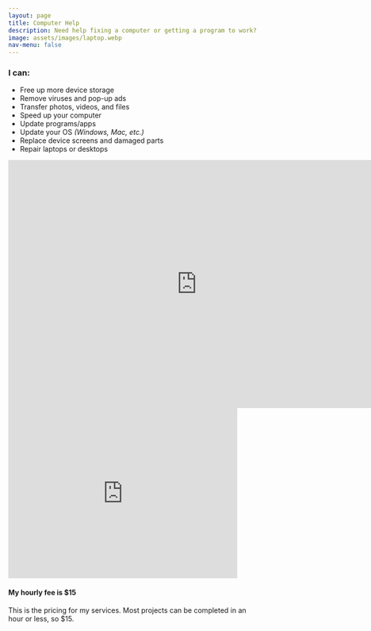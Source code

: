 ```yaml
---
layout: page
title: Computer Help
description: Need help fixing a computer or getting a program to work? Fill out the form below and I'll get back to you
image: assets/images/laptop.webp
nav-menu: false
---
```

<h3>I can:</h3>
<ul>
	<li>Free up more device storage</li>
	<li>Remove viruses and pop-up ads</li>
	<li>Transfer photos, videos, and files</li>
	<li>Speed up your computer</li>
	<li>Update programs/apps</li>
	<li>Update your OS <i>(Windows, Mac, etc.)</i></li>
	<li>Replace device screens and damaged parts</li>
	<li>Repair laptops or desktops</li>
</ul>

<iframe src="https://docs.google.com/forms/d/e/1FAIpQLSct5q13eWJSEIgC4iU7EtDqvS-kDe1Jwks-VxT4rCQyp_pyJA/viewform?embedded=true" width="760" height="500" frameborder="0" marginheight="0" marginwidth="0">Loading...</iframe>
<div class="row">
<iframe src="https://docs.google.com/spreadsheets/d/e/2CAIWO3en-wnfbSTVDGSNWpBpZQz_eb4E1GSH9rQMZKE__OC6VIWadvxHZbeq_8ZkDWd7eGVVCopcJD3COXA/gviz/chartiframe?authuser=0&oid=1692254674" width="462" height="343" frameborder="0" marginheight="0" marginwidth="0">Loading...</iframe>

<h4>My hourly fee is $15</h4>
<p>This is the pricing for my services. Most projects can be completed in an hour or less, so $15.</p>
</div>